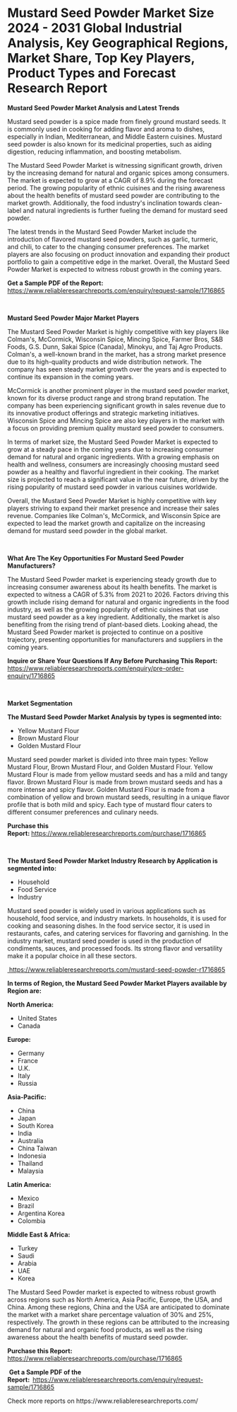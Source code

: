 <p><h1>Mustard Seed Powder Market Size 2024 - 2031 Global Industrial Analysis, Key Geographical Regions, Market Share, Top Key Players, Product Types and Forecast Research Report</h1></p><p><strong>Mustard Seed Powder Market Analysis and Latest Trends</strong></p>
<p><p>Mustard seed powder is a spice made from finely ground mustard seeds. It is commonly used in cooking for adding flavor and aroma to dishes, especially in Indian, Mediterranean, and Middle Eastern cuisines. Mustard seed powder is also known for its medicinal properties, such as aiding digestion, reducing inflammation, and boosting metabolism.</p><p>The Mustard Seed Powder Market is witnessing significant growth, driven by the increasing demand for natural and organic spices among consumers. The market is expected to grow at a CAGR of 8.9% during the forecast period. The growing popularity of ethnic cuisines and the rising awareness about the health benefits of mustard seed powder are contributing to the market growth. Additionally, the food industry's inclination towards clean-label and natural ingredients is further fueling the demand for mustard seed powder.</p><p>The latest trends in the Mustard Seed Powder Market include the introduction of flavored mustard seed powders, such as garlic, turmeric, and chili, to cater to the changing consumer preferences. The market players are also focusing on product innovation and expanding their product portfolio to gain a competitive edge in the market. Overall, the Mustard Seed Powder Market is expected to witness robust growth in the coming years.</p></p>
<p><strong>Get a Sample PDF of the Report:&nbsp;</strong> <a href="https://www.reliableresearchreports.com/enquiry/request-sample/1716865">https://www.reliableresearchreports.com/enquiry/request-sample/1716865</a></p>
<p>&nbsp;</p>
<p><strong>Mustard Seed Powder Major Market Players</strong></p>
<p><p>The Mustard Seed Powder Market is highly competitive with key players like Colman's, McCormick, Wisconsin Spice, Mincing Spice, Farmer Bros, S&B Foods, G.S. Dunn, Sakai Spice (Canada), Minokyu, and Taj Agro Products. Colman's, a well-known brand in the market, has a strong market presence due to its high-quality products and wide distribution network. The company has seen steady market growth over the years and is expected to continue its expansion in the coming years.</p><p>McCormick is another prominent player in the mustard seed powder market, known for its diverse product range and strong brand reputation. The company has been experiencing significant growth in sales revenue due to its innovative product offerings and strategic marketing initiatives. Wisconsin Spice and Mincing Spice are also key players in the market with a focus on providing premium quality mustard seed powder to consumers.</p><p>In terms of market size, the Mustard Seed Powder Market is expected to grow at a steady pace in the coming years due to increasing consumer demand for natural and organic ingredients. With a growing emphasis on health and wellness, consumers are increasingly choosing mustard seed powder as a healthy and flavorful ingredient in their cooking. The market size is projected to reach a significant value in the near future, driven by the rising popularity of mustard seed powder in various cuisines worldwide.</p><p>Overall, the Mustard Seed Powder Market is highly competitive with key players striving to expand their market presence and increase their sales revenue. Companies like Colman's, McCormick, and Wisconsin Spice are expected to lead the market growth and capitalize on the increasing demand for mustard seed powder in the global market.</p></p>
<p>&nbsp;</p>
<p><strong>What Are The Key Opportunities For Mustard Seed Powder Manufacturers?</strong></p>
<p><p>The Mustard Seed Powder market is experiencing steady growth due to increasing consumer awareness about its health benefits. The market is expected to witness a CAGR of 5.3% from 2021 to 2026. Factors driving this growth include rising demand for natural and organic ingredients in the food industry, as well as the growing popularity of ethnic cuisines that use mustard seed powder as a key ingredient. Additionally, the market is also benefiting from the rising trend of plant-based diets. Looking ahead, the Mustard Seed Powder market is projected to continue on a positive trajectory, presenting opportunities for manufacturers and suppliers in the coming years.</p></p>
<p><strong>Inquire or Share Your Questions If Any Before Purchasing This Report:</strong> <a href="https://www.reliableresearchreports.com/enquiry/pre-order-enquiry/1716865">https://www.reliableresearchreports.com/enquiry/pre-order-enquiry/1716865</a></p>
<p>&nbsp;</p>
<p><strong>Market Segmentation</strong></p>
<p><strong>The Mustard Seed Powder Market Analysis by types is segmented into:</strong></p>
<p><ul><li>Yellow Mustard Flour</li><li>Brown Mustard Flour</li><li>Golden Mustard Flour</li></ul></p>
<p><p>Mustard seed powder market is divided into three main types: Yellow Mustard Flour, Brown Mustard Flour, and Golden Mustard Flour. Yellow Mustard Flour is made from yellow mustard seeds and has a mild and tangy flavor. Brown Mustard Flour is made from brown mustard seeds and has a more intense and spicy flavor. Golden Mustard Flour is made from a combination of yellow and brown mustard seeds, resulting in a unique flavor profile that is both mild and spicy. Each type of mustard flour caters to different consumer preferences and culinary needs.</p></p>
<p><strong>Purchase this Report:&nbsp;</strong><a href="https://www.reliableresearchreports.com/purchase/1716865">https://www.reliableresearchreports.com/purchase/1716865</a></p>
<p>&nbsp;</p>
<p><strong>The Mustard Seed Powder Market Industry Research by Application is segmented into:</strong></p>
<p><ul><li>Household</li><li>Food Service</li><li>Industry</li></ul></p>
<p><p>Mustard seed powder is widely used in various applications such as household, food service, and industry markets. In households, it is used for cooking and seasoning dishes. In the food service sector, it is used in restaurants, cafes, and catering services for flavoring and garnishing. In the industry market, mustard seed powder is used in the production of condiments, sauces, and processed foods. Its strong flavor and versatility make it a popular choice in all these sectors.</p></p>
<p><a href="https://www.reliableresearchreports.com/mustard-seed-powder-r1716865">&nbsp;https://www.reliableresearchreports.com/mustard-seed-powder-r1716865</a></p>
<p><strong>In terms of Region, the Mustard Seed Powder Market Players available by Region are:</strong></p>
<p>
    <p> <strong> North America: </strong>
        <ul>
            <li>United States</li>
            <li>Canada</li>
        </ul>
        </p> 
    <p> <strong> Europe: </strong>
        <ul>
            <li>Germany</li>
            <li>France</li>
            <li>U.K.</li>
            <li>Italy</li>
            <li>Russia</li>
        </ul>
        </p> 
    <p> <strong> Asia-Pacific: </strong>
        <ul>
            <li>China</li>
            <li>Japan</li>
            <li>South Korea</li>
            <li>India</li>
            <li>Australia</li>
            <li>China Taiwan</li>
            <li>Indonesia</li>
            <li>Thailand</li>
            <li>Malaysia</li>
        </ul>
        </p> 
    <p> <strong> Latin America: </strong>
        <ul>
            <li>Mexico</li>
            <li>Brazil</li>
            <li>Argentina Korea</li>
            <li>Colombia</li>
        </ul>
        </p> 
    <p> <strong> Middle East & Africa: </strong>
        <ul>
            <li>Turkey</li>
            <li>Saudi</li>
            <li>Arabia</li>
            <li>UAE</li>
            <li>Korea</li>
        </ul>
    </p>
    </p>
<p><p>The Mustard Seed Powder market is expected to witness robust growth across regions such as North America, Asia Pacific, Europe, the USA, and China. Among these regions, China and the USA are anticipated to dominate the market with a market share percentage valuation of 30% and 25%, respectively. The growth in these regions can be attributed to the increasing demand for natural and organic food products, as well as the rising awareness about the health benefits of mustard seed powder.</p></p>
<p><strong>Purchase this Report: </strong><a href="https://www.reliableresearchreports.com/purchase/1716865">https://www.reliableresearchreports.com/purchase/1716865</a></p>
<p>&nbsp;<strong>Get a Sample PDF of the Report:&nbsp;&nbsp;</strong><a href="https://www.reliableresearchreports.com/enquiry/request-sample/1716865">https://www.reliableresearchreports.com/enquiry/request-sample/1716865</a></p>
<p><strong></strong></p>
<p>Check more reports on https://www.reliableresearchreports.com/</p>